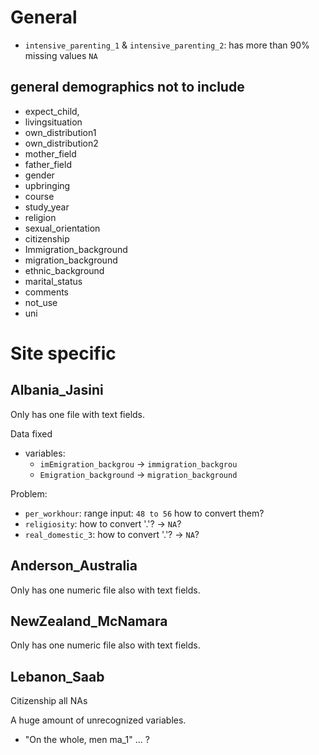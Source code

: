 # General
- `intensive_parenting_1` & `intensive_parenting_2`: has more than 90% missing values `NA`

## general demographics not to include
- expect_child,
- livingsituation
- own_distribution1
- own_distribution2
- mother_field
- father_field
- gender
- upbringing
- course
- study_year
- religion
- sexual_orientation
- citizenship
- Immigration_background
- migration_background
- ethnic_background
- marital_status
- comments
- not_use
- uni

# Site specific

## Albania_Jasini

Only has one file with text fields.

Data fixed
- variables:
  - `imEmigration_backgrou` -> `immigration_backgrou`
  - `Emigration_background` -> `migration_background`

Problem:
- `per_workhour`: range input: `48 to 56` how to convert them?
- `religiosity`: how to convert '.'? -> `NA`?
- `real_domestic_3`: how to convert '.'? -> `NA`?

## Anderson_Australia

Only has one numeric file also with text fields.

## NewZealand_McNamara

Only has one numeric file also with text fields.

## Lebanon_Saab

Citizenship all NAs

A huge amount of unrecognized variables.

- "On the whole, men ma_1" ...     ? 
